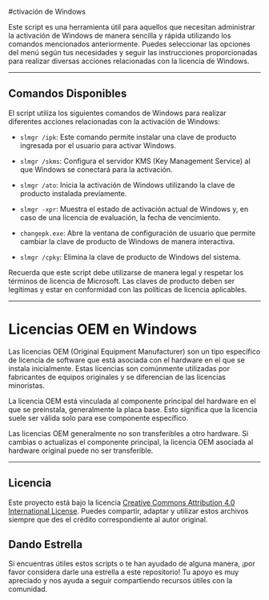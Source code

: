 #ctivación de Windows

Este script es una herramienta útil para aquellos que necesitan administrar la activación de Windows de manera sencilla y rápida utilizando los comandos mencionados anteriormente. Puedes seleccionar las opciones del menú según tus necesidades y seguir las instrucciones proporcionadas para realizar diversas acciones relacionadas con la licencia de Windows.

---

## Comandos Disponibles

El script utiliza los siguientes comandos de Windows para realizar diferentes acciones relacionadas con la activación de Windows:

- ````slmgr /ipk````: Este comando permite instalar una clave de producto ingresada por el usuario para activar Windows.

- ````slmgr /skms````: Configura el servidor KMS (Key Management Service) al que Windows se conectará para la activación.

- ````slmgr /ato````: Inicia la activación de Windows utilizando la clave de producto instalada previamente.

- ````slmgr -xpr````: Muestra el estado de activación actual de Windows y, en caso de una licencia de evaluación, la fecha de vencimiento.

- ````changepk.exe````: Abre la ventana de configuración de usuario que permite cambiar la clave de producto de Windows de manera interactiva.

- ````slmgr /cpky````: Elimina la clave de producto de Windows del sistema.

Recuerda que este script debe utilizarse de manera legal y respetar los términos de licencia de Microsoft. Las claves de producto deben ser legítimas y estar en conformidad con las políticas de licencia aplicables.

---

# Licencias OEM en Windows

Las licencias OEM (Original Equipment Manufacturer) son un tipo específico de licencia de software que está asociada con el hardware en el que se instala inicialmente. Estas licencias son comúnmente utilizadas por fabricantes de equipos originales y se diferencian de las licencias minoristas.

La licencia OEM está vinculada al componente principal del hardware en el que se preinstala, generalmente la placa base. Esto significa que la licencia suele ser válida solo para ese componente específico.

Las licencias OEM generalmente no son transferibles a otro hardware. Si cambias o actualizas el componente principal, la licencia OEM asociada al hardware original puede no ser transferible.

---

## Licencia
Este proyecto está bajo la licencia [Creative Commons Attribution 4.0 International License](https://creativecommons.org/licenses/by/4.0/). Puedes compartir, adaptar y utilizar estos archivos siempre que des el crédito correspondiente al autor original.

## Dando Estrella
Si encuentras útiles estos scripts o te han ayudado de alguna manera, ¡por favor considera darle una estrella a este repositorio! Tu apoyo es muy apreciado y nos ayuda a seguir compartiendo recursos útiles con la comunidad.
